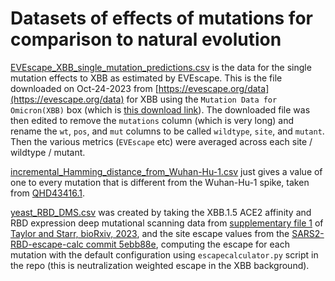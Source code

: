 # Datasets of effects of mutations for comparison to natural evolution

[EVEscape_XBB_single_mutation_predictions.csv](EVEscape_XBB_single_mutation_predictions.csv) is the data for the single mutation effects to XBB as estimated by EVEscape. This is the file downloaded on Oct-24-2023 from [https://evescape.org/data](https://evescape.org/data) for XBB using the `Mutation Data for Omicron(XBB)` box (which is [this download link](https://api.evescape.org/download_variant_data?curr-virus=COVID19&curr-variant-or-id=Omicron(XBB))). The downloaded file was then edited to remove the `mutations` column (which is very long) and rename the `wt`, `pos`, and `mut` columns to be called `wildtype`, `site`, and `mutant`. Then the various metrics (`EVEscape` etc) were averaged across each site / wildtype / mutant.

[incremental_Hamming_distance_from_Wuhan-Hu-1.csv](incremental_Hamming_distance_from_Wuhan-Hu-1.csv) just gives a value of one to every mutation that is different from the Wuhan-Hu-1 spike, taken from [QHD43416.1](https://www.ncbi.nlm.nih.gov/protein/QHD43416.1).

[yeast_RBD_DMS.csv](yeast_RBD_DMS.csv) was created by taking the XBB.1.5 ACE2 affinity and RBD expression deep mutational scanning data from [supplementary file 1](https://www.biorxiv.org/content/biorxiv/early/2023/09/12/2023.09.11.557279/DC1/embed/media-1.csv?download=true) of [Taylor and Starr, bioRxiv, 2023](https://www.biorxiv.org/content/10.1101/2023.09.11.557279v1), and the site escape values from the [SARS2-RBD-escape-calc commit 5ebb88e](https://github.com/jbloomlab/SARS2-RBD-escape-calc/tree/5ebb88e5b8c9adc1b601b3cb1cc5308532d97a38), computing the escape for each mutation with the default configuration using `escapecalculator.py` script in the repo (this is neutralization weighted escape in the XBB background).
